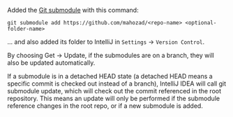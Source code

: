 Added the [Git submodule](https://git-scm.com/book/en/v2/Git-Tools-Submodules) with this command:
```
git submodule add https://github.com/mahozad/<repo-name> <optional-folder-name>
```
... and also added its folder to IntelliJ in `Settings` -> `Version Control`. 

By choosing Get -> Update, if the submodules are on a branch, they will also be updated automatically.

If a submodule is in a detached HEAD state (a detached HEAD means a specific commit is checked out instead of a branch),
IntelliJ IDEA will call git submodule update, which will check out the commit referenced in the root repository.
This means an update will only be performed if the submodule reference changes in the root repo, or if a new submodule is added.
